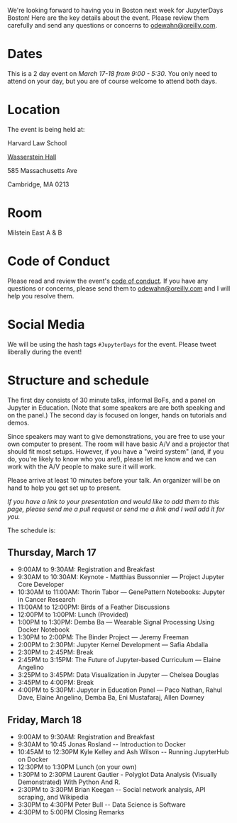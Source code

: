 We're looking forward to having you in Boston next week for JupyterDays Boston!  Here are the key details about the event.  Please review them carefully and send any questions or concerns to odewahn@oreilly.com.


# Dates

This is a 2 day event on *March 17-18 from 9:00 - 5:30*.  You only need to attend on your day, but you are of course welcome to attend both days.

# Location

The event is being held at:

Harvard Law School

[Wasserstein Hall](https://goo.gl/maps/K1ziSzLsmY32)

585 Massachusetts Ave

Cambridge, MA 0213

# Room

Milstein East A & B

# Code of Conduct

Please read and review the event's [code of conduct](code_of_conduct.md).  If you have any questions or concerns, please send them to odewahn@oreilly.com and I will help you resolve them.

# Social Media

We will be using the hash tags `#JupyterDays` for the event. Please tweet liberally during the event!


# Structure and schedule

The first day consists of 30 minute talks, informal BoFs, and a panel on Jupyter in Education.  (Note that some speakers are are both speaking and on the panel.)  The second day is focused on longer, hands on tutorials and demos.

Since speakers may want to give demonstrations, you are free to use your own computer to present.  The room will have basic A/V and a projector that should fit most setups.  However, if you have a "weird system" (and, if you do, you're likely to know who you are!), please let me know and we can work with the A/V people to make sure it will work.

Please arrive at least 10 minutes before your talk.  An organizer will be on hand to help you get set up to present.

*If you have a link to your presentation and would like to add them to this page, please send me a pull request or send me a link and I wall add it for you.*

The schedule is:

## Thursday, March 17

* 9:00AM to 9:30AM:     Registration and Breakfast
* 9:30AM to 10:30AM:    Keynote - Matthias Bussonnier — Project Jupyter Core Developer
* 10:30AM to 11:00AM:   Thorin Tabor — GenePattern Notebooks: Jupyter in Cancer Research
* 11:00AM to 12:00PM:   Birds of a Feather Discussions
* 12:00PM to 1:00PM:    Lunch (Provided)
* 1:00PM to 1:30PM:     Demba Ba — Wearable Signal Processing Using Docker Notebook
* 1:30PM to 2:00PM:     The Binder Project — Jeremy Freeman
* 2:00PM to 2:30PM:     Jupyter Kernel Development — Safia Abdalla
* 2:30PM to 2:45PM:     Break
* 2:45PM to 3:15PM:     The Future of Jupyter-based Curriculum — Elaine Angelino
* 3:25PM to 3:45PM:     Data Visualization in Jupyter — Chelsea Douglas
* 3:45PM to 4:00PM:     Break
* 4:00PM to 5:30PM:     Jupyter in Education Panel — Paco Nathan, Rahul Dave, Elaine                                                          Angelino, Demba Ba, Eni Mustafaraj, Allen Downey

## Friday, March 18

* 9:00AM to 9:30AM:    Registration and Breakfast
* 9:30AM to 10:45	     Jonas Rosland -- Introduction to Docker
* 10:45AM to 12:30PM	 Kyle Kelley and Ash Wilson -- Running JupyterHub on Docker
* 12:30PM to 1:30PM	   Lunch (on your own)
* 1:30PM	to 2:30PM	   Laurent Gautier -  Polyglot Data Analysis (Visually Demonstrated) With Python And R.
* 2:30PM to	3:30PM	   Brian Keegan -- Social network analysis, API scraping, and Wikipedia
* 3:30PM to 4:30PM	   Peter Bull -- Data Science is Software
* 4:30PM to 5:00PM	   Closing Remarks
